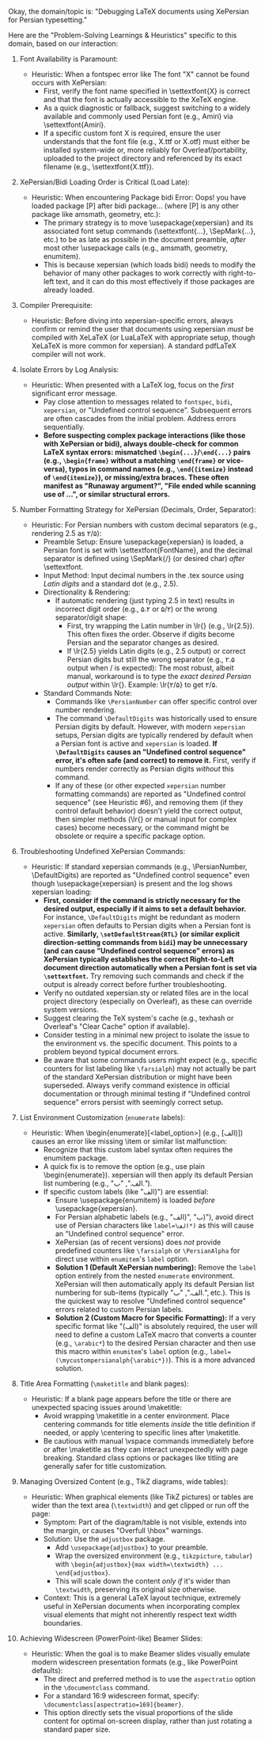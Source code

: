 Okay, the domain/topic is: "Debugging LaTeX documents using XePersian for Persian typesetting."

Here are the "Problem-Solving Learnings & Heuristics" specific to this domain, based on our interaction:

1.  Font Availability is Paramount:
    *   Heuristic: When a fontspec error like The font "X" cannot be found occurs with XePersian:
        *   First, verify the font name specified in \settextfont{X} is correct and that the font is actually accessible to the XeTeX engine.
        *   As a quick diagnostic or fallback, suggest switching to a widely available and commonly used Persian font (e.g., Amiri) via \settextfont{Amiri}.
        *   If a specific custom font X is required, ensure the user understands that the font file (e.g., X.ttf or X.otf) must either be installed system-wide or, more reliably for Overleaf/portability, uploaded to the project directory and referenced by its exact filename (e.g., \settextfont{X.ttf}).

2.  XePersian/Bidi Loading Order is Critical (Load Late):
    *   Heuristic: When encountering Package bidi Error: Oops! you have loaded package [P] after bidi package... (where [P] is any other package like amsmath, geometry, etc.):
        *   The primary strategy is to move \usepackage{xepersian} and its associated font setup commands (\settextfont{...}, \SepMark{...}, etc.) to be as late as possible in the document preamble, *after* most other \usepackage calls (e.g., amsmath, geometry, enumitem).
        *   This is because xepersian (which loads bidi) needs to modify the behavior of many other packages to work correctly with right-to-left text, and it can do this most effectively if those packages are already loaded.

3.  Compiler Prerequisite:
    *   Heuristic: Before diving into xepersian-specific errors, always confirm or remind the user that documents using xepersian *must* be compiled with XeLaTeX (or LuaLaTeX with appropriate setup, though XeLaTeX is more common for xepersian). A standard pdfLaTeX compiler will not work.

4.  Isolate Errors by Log Analysis:
    *   Heuristic: When presented with a LaTeX log, focus on the *first* significant error message.
        *   Pay close attention to messages related to `fontspec`, `bidi`, `xepersian`, or "Undefined control sequence". Subsequent errors are often cascades from the initial problem. Address errors sequentially.
        *   **Before suspecting complex package interactions (like those with XePersian or bidi), always double-check for common LaTeX syntax errors: mismatched `\begin{...}`/`\end{...}` pairs (e.g., `\begin{frame}` without a matching `\end{frame}` or vice-versa), typos in command names (e.g., `\end{{itemize}` instead of `\end{itemize}`), or missing/extra braces. These often manifest as "Runaway argument?", "File ended while scanning use of \...", or similar structural errors.**

5.  Number Formatting Strategy for XePersian (Decimals, Order, Separator):
    *   Heuristic: For Persian numbers with custom decimal separators (e.g., rendering 2.5 as ۲/۵):
        *   Preamble Setup: Ensure \usepackage{xepersian} is loaded, a Persian font is set with \settextfont{FontName}, and the decimal separator is defined using \SepMark{/} (or desired char) *after* \settextfont.
        *   Input Method: Input decimal numbers in the .tex source using *Latin digits* and a standard dot (e.g., 2.5).
        *   Directionality & Rendering:
            *   If automatic rendering (just typing 2.5 in text) results in incorrect digit order (e.g., ۵.۲ or ۵/۲) or the wrong separator/digit shape:
                *   First, try wrapping the Latin number in \lr{} (e.g., \lr{2.5}). This often fixes the order. Observe if digits become Persian and the separator changes as desired.
                *   If \lr{2.5} yields Latin digits (e.g., 2.5 output) or correct Persian digits but still the wrong separator (e.g., ۲.۵ output when / is expected): The most robust, albeit manual, workaround is to type the *exact desired Persian output* within \lr{}. Example: \lr{۲/۵} to get ۲/۵.
        *   Standard Commands Note:
            *   Commands like `\PersianNumber` can offer specific control over number rendering.
            *   The command `\DefaultDigits` was historically used to ensure Persian digits by default. However, with modern `xepersian` setups, Persian digits are typically rendered by default when a Persian font is active and `xepersian` is loaded. **If `\DefaultDigits` causes an "Undefined control sequence" error, it's often safe (and correct) to remove it.** First, verify if numbers render correctly as Persian digits *without* this command.
            *   If any of these (or other expected `xepersian` number formatting commands) are reported as "Undefined control sequence" (see Heuristic #6), and removing them (if they control default behavior) doesn't yield the correct output, then simpler methods (\lr{} or manual input for complex cases) become necessary, or the command might be obsolete or require a specific package option.

6.  Troubleshooting Undefined XePersian Commands:
    *   Heuristic: If standard xepersian commands (e.g., \PersianNumber, \DefaultDigits) are reported as "Undefined control sequence" even though \usepackage{xepersian} is present and the log shows xepersian loading:
        *   **First, consider if the command is strictly necessary for the desired output, especially if it aims to set a default behavior.** For instance, `\DefaultDigits` might be redundant as modern `xepersian` often defaults to Persian digits when a Persian font is active. **Similarly, `\setDefaultStream{RTL}` (or similar explicit direction-setting commands from `bidi`) may be unnecessary (and can cause "Undefined control sequence" errors) as XePersian typically establishes the correct Right-to-Left document direction automatically when a Persian font is set via `\settextfont`.** Try removing such commands and check if the output is already correct before further troubleshooting.
        *   Verify no outdated xepersian.sty or related files are in the local project directory (especially on Overleaf), as these can override system versions.
        *   Suggest clearing the TeX system's cache (e.g., texhash or Overleaf's "Clear Cache" option if available).
        *   Consider testing in a minimal new project to isolate the issue to the environment vs. the specific document. This points to a problem beyond typical document errors.
        *   Be aware that some commands users might expect (e.g., specific counters for list labeling like `\farsialph`) may not actually be part of the standard XePersian distribution or might have been superseded. Always verify command existence in official documentation or through minimal testing if "Undefined control sequence" errors persist with seemingly correct setup.

7.  List Environment Customization (`enumerate` labels):
    *   Heuristic: When \begin{enumerate}[<label_option>] (e.g., [الف)]) causes an error like missing \item or similar list malfunction:
        *   Recognize that this custom label syntax often requires the enumitem package.
        *   A quick fix is to remove the option (e.g., use plain \begin{enumerate}). xepersian will then apply its default Persian list numbering (e.g., "الف.", "ب.").
        *   If specific custom labels (like "الف)") are essential:
            *   Ensure \usepackage{enumitem} is loaded *before* \usepackage{xepersian}.
            *   For Persian alphabetic labels (e.g., "الف)", "ب)"), avoid direct use of Persian characters like `label=\الف*)` as this will cause an "Undefined control sequence" error.
            *   XePersian (as of recent versions) does *not* provide predefined counters like `\farsialph` or `\PersianAlpha` for direct use within `enumitem`'s `label` option.
            *   **Solution 1 (Default XePersian numbering):** Remove the `label` option entirely from the nested `enumerate` environment. XePersian will then automatically apply its default Persian list numbering for sub-items (typically "الف.", "ب.", etc.). This is the quickest way to resolve "Undefined control sequence" errors related to custom Persian labels.
            *   **Solution 2 (Custom Macro for Specific Formatting):** If a very specific format like "(الف)" is absolutely required, the user will need to define a custom LaTeX macro that converts a counter (e.g., `\arabic*`) to the desired Persian character and then use this macro within `enumitem`'s `label` option (e.g., `label=(\mycustompersianalph{\arabic*})`). This is a more advanced solution.

8.  Title Area Formatting (`\maketitle` and blank pages):
    *   Heuristic: If a blank page appears before the title or there are unexpected spacing issues around \maketitle:
        *   Avoid wrapping \maketitle in a center environment. Place centering commands for title elements *inside* the title definition if needed, or apply \centering to specific lines after \maketitle.
        *   Be cautious with manual \vspace commands immediately before or after \maketitle as they can interact unexpectedly with page breaking. Standard class options or packages like titling are generally safer for title customization.

9.  Managing Oversized Content (e.g., TikZ diagrams, wide tables):
    *   Heuristic: When graphical elements (like TikZ pictures) or tables are wider than the text area (`\textwidth`) and get clipped or run off the page:
        *   Symptom: Part of the diagram/table is not visible, extends into the margin, or causes "Overfull \hbox" warnings.
        *   Solution: Use the `adjustbox` package.
            *   Add `\usepackage{adjustbox}` to your preamble.
            *   Wrap the oversized environment (e.g., `tikzpicture`, `tabular`) with `\begin{adjustbox}{max width=\textwidth} ... \end{adjustbox}`.
            *   This will scale down the content *only if* it's wider than `\textwidth`, preserving its original size otherwise.
        *   Context: This is a general LaTeX layout technique, extremely useful in XePersian documents when incorporating complex visual elements that might not inherently respect text width boundaries.

10. Achieving Widescreen (PowerPoint-like) Beamer Slides:
    *   Heuristic: When the goal is to make Beamer slides visually emulate modern widescreen presentation formats (e.g., like PowerPoint defaults):
        *   The direct and preferred method is to use the `aspectratio` option in the `\documentclass` command.
        *   For a standard 16:9 widescreen format, specify: `\documentclass[aspectratio=169]{beamer}`.
        *   This option directly sets the visual proportions of the slide content for optimal on-screen display, rather than just rotating a standard paper size.